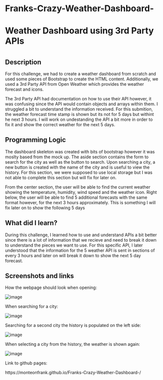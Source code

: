 # Franks-Crazy-Weather-Dashboard-
<h1>Weather Dashboard using 3rd Party APIs<h1>

<h2><strong>Description</strong></h2>

<p>For this challenge, we had to create a weather dashboard from scratch and used some pieces of Bootstrap to create the HTML content. Additionally, we used a 3rd Party API from Open Weather which provides the weather forecast and icons.</p> 
  
<p>The 3rd Party API had documentation on how to use their API however, it was confusing since the API would contain objects and arrays within them. I struggled a bit to understand the information received. For this submition, the weather forecast time stamp is shown but its not for 5 days but withint he next 3 hours. I will work on undestanding the API a bit more in order to fix it and show the correct weather for the next 5 days.</p>
 
<h2><strong>Programming Logic</strong></h2>
<p>The dashboard skeleton was created with bits of bootstrap however it was moslty based from the mock up. The aside section contains the form to search for the city as well as the button to search. Upon searching a city, a new button is created with the name of the city and is useful to view the history. For this section, we were supposed to use local storage but I was not able to complete this section but will fix for later on.</p>
  
<p>From the center section, the user will be able to find the current weather showing the temperature, humidity, wind speed and the weather icon. Right below, the user will be able to find 5 additional forecasts with the same format however, for the next 3 hours approximately. This is something I will fix later on to show the following 5 days</p>


<h2><strong>What did I learn?</strong></h2>
<p>During this challenge, I learned how to use and understand APIs a bit better since there is a lot of information that we recieve and need to break it down to understand the pieces we want to use. For this specific API, I later understood that the information for the 5 weather API is sent in sections of every 3 hours and later on will break it down to show the next 5 day forecast. </p>

<h2><strong>Screenshots and links</strong></h2>
<p>How the webpage should look when opening:</p>

![image](https://user-images.githubusercontent.com/112662397/213325087-dbacb46d-18a0-41a9-af63-3ff1fc812fc3.png)

<p>When searching for a city:</p>

![image](https://user-images.githubusercontent.com/112662397/213325325-e15a146f-7820-4133-a1ed-3b6c722077ff.png)

<p>Searching for a second city the history is populated on the left side:</p>

![image](https://user-images.githubusercontent.com/112662397/213325470-34e5d59a-6339-4dfe-bd47-e6781c96a0a2.png)

<p>When selecting a city from the history, the weather is shown again:</p>

![image](https://user-images.githubusercontent.com/112662397/213325565-98a533d5-8cf9-4681-8f00-e92f6c309f67.png)

<p>Link to github pages:</p>
https://monteonfrank.github.io/Franks-Crazy-Weather-Dashboard-/



